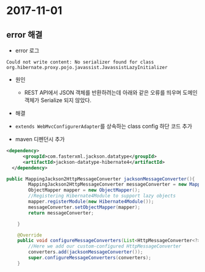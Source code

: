 # 2017-11-01

## error 해결

* error 로그

```
Could not write content: No serializer found for class org.hibernate.proxy.pojo.javassist.JavassistLazyInitializer
```

* 원인
  - REST API에서 JSON 객체를 반환하려는데 아래와 같은 오류를 띄우며 도메인 객체가 Serialize 되지 않았다.

* 해결
* `extends WebMvcConfigurerAdapter`를 상속하는 class config 하단 코드 추가
* maven 디펜던시 추가

```xml
<dependency>
      <groupId>com.fasterxml.jackson.datatype</groupId>
      <artifactId>jackson-datatype-hibernate4</artifactId>
  </dependency>
```


```java
public MappingJackson2HttpMessageConverter jacksonMessageConverter(){
        MappingJackson2HttpMessageConverter messageConverter = new MappingJackson2HttpMessageConverter();
        ObjectMapper mapper = new ObjectMapper();
        //Registering Hibernate4Module to support lazy objects
        mapper.registerModule(new Hibernate4Module());
        messageConverter.setObjectMapper(mapper);
        return messageConverter;

    }

    @Override
    public void configureMessageConverters(List<HttpMessageConverter<?>> converters) {
        //Here we add our custom-configured HttpMessageConverter
        converters.add(jacksonMessageConverter());
        super.configureMessageConverters(converters);
    }
```
